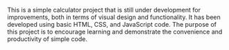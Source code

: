 This is a simple calculator project that is still under development for improvements, both in terms of visual design and functionality. 
It has been developed using basic HTML, CSS, and JavaScript code. The purpose of this project is to encourage learning and demonstrate the convenience and productivity of simple code.

